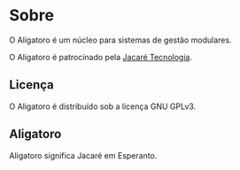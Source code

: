 Sobre
=====

O Aligatoro é um núcleo para sistemas de gestão modulares.

O Aligatoro é patrocinado pela [Jacaré Tecnologia](http://jacaretecnologia.com.br).

Licença
-------

O Aligatoro é distribuído sob a licença GNU GPLv3.

Aligatoro
---------

Aligatoro significa Jacaré em Esperanto.
